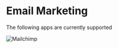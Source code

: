 # Email Marketing

The following apps are currently supported

<img src="/images/apps/mailchimp/icon.svg" alt="Mailchimp" class="app-logo" />